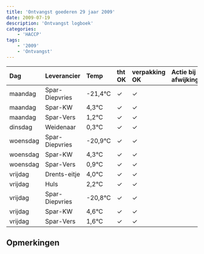 ```yaml
---
title: 'Ontvangst goederen 29 jaar 2009'
date: 2009-07-19
description: 'Ontvangst logboek'
categories:
    - 'HACCP'
tags:
    - '2009'
    - 'Ontvangst'
---
```

| Dag | Leverancier | Temp | tht OK | verpakking OK | Actie bij afwijking | Controle door |
|:---|:---|:---|:---|:---|:---|:---|
| maandag | Spar-Diepvries | -21,4°C | &check; | &check; | | DPater |
| maandag | Spar-KW | 4,3°C | &check; | &check; | | DPater |
| maandag | Spar-Vers | 1,2°C | &check; | &check; | | DPater |
| dinsdag | Weidenaar | 0,3°C | &check; | &check; | | DPater |
| woensdag | Spar-Diepvries | -20,9°C | &check; | &check; | | WPater |
| woensdag | Spar-KW | 4,3°C | &check; | &check; | | WPater |
| woensdag | Spar-Vers | 0,9°C | &check; | &check; | | WPater |
| vrijdag | Drents-eitje | 4,0°C | &check; | &check; | | WPater |
| vrijdag | Huls | 2,2°C | &check; | &check; | | WPater |
| vrijdag | Spar-Diepvries | -20,8°C | &check; | &check; | | WPater |
| vrijdag | Spar-KW | 4,6°C | &check; | &check; | | WPater |
| vrijdag | Spar-Vers | 1,6°C | &check; | &check; | | WPater |

## Opmerkingen


